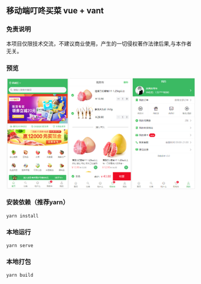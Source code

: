## 移动端叮咚买菜 vue + vant

### 免责说明
本项目仅限技术交流，不建议商业使用，产生的一切侵权著作法律后果,与本作者无关。

### 预览
<div style="width:100%;display:flex;justify-content:space-around;">
  <img src="./preview/home.png" width="33%" alt="">
  <img src="./preview/cart.png" width="33%" alt="">
  <img src="./preview/mine.png" width="33%" alt="">
</div>

### 安装依赖（推荐yarn）
```
yarn install
```

### 本地运行
```
yarn serve
```

### 本地打包
```
yarn build
```


